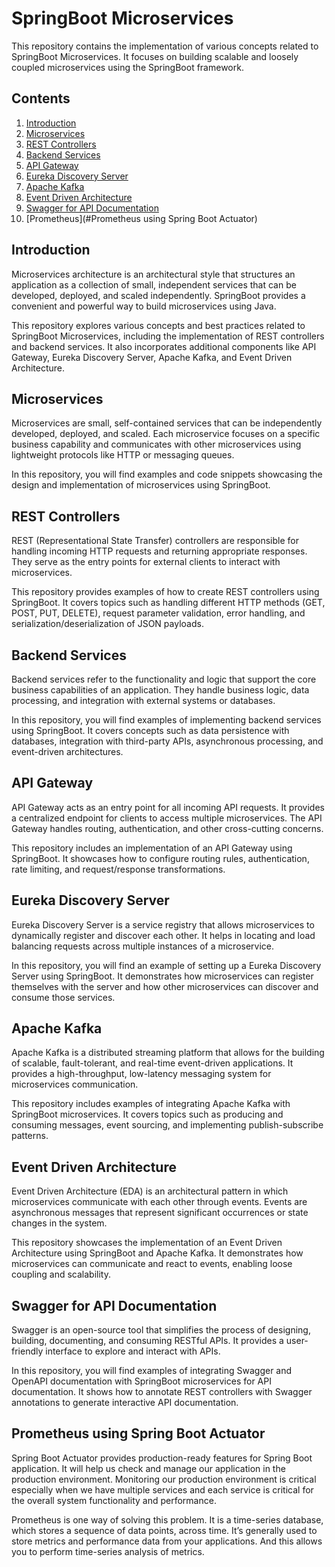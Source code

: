 # SpringBoot Microservices

This repository contains the implementation of various concepts related to SpringBoot Microservices. It focuses on building scalable and loosely coupled microservices using the SpringBoot framework.

## Contents

1. [Introduction](#introduction)
2. [Microservices](#microservices)
3. [REST Controllers](#rest-controllers)
4. [Backend Services](#backend-services)
5. [API Gateway](#api-gateway)
6. [Eureka Discovery Server](#eureka-discovery-server)
7. [Apache Kafka](#apache-kafka)
8. [Event Driven Architecture](#event-driven-architecture)
9. [Swagger for API Documentation](#swagger-for-api-documentation)
10. [Prometheus](#Prometheus using Spring Boot Actuator)

## Introduction

Microservices architecture is an architectural style that structures an application as a collection of small, independent services that can be developed, deployed, and scaled independently. SpringBoot provides a convenient and powerful way to build microservices using Java.

This repository explores various concepts and best practices related to SpringBoot Microservices, including the implementation of REST controllers and backend services. It also incorporates additional components like API Gateway, Eureka Discovery Server, Apache Kafka, and Event Driven Architecture.

## Microservices

Microservices are small, self-contained services that can be independently developed, deployed, and scaled. Each microservice focuses on a specific business capability and communicates with other microservices using lightweight protocols like HTTP or messaging queues.

In this repository, you will find examples and code snippets showcasing the design and implementation of microservices using SpringBoot.

## REST Controllers

REST (Representational State Transfer) controllers are responsible for handling incoming HTTP requests and returning appropriate responses. They serve as the entry points for external clients to interact with microservices.

This repository provides examples of how to create REST controllers using SpringBoot. It covers topics such as handling different HTTP methods (GET, POST, PUT, DELETE), request parameter validation, error handling, and serialization/deserialization of JSON payloads.

## Backend Services

Backend services refer to the functionality and logic that support the core business capabilities of an application. They handle business logic, data processing, and integration with external systems or databases.

In this repository, you will find examples of implementing backend services using SpringBoot. It covers concepts such as data persistence with databases, integration with third-party APIs, asynchronous processing, and event-driven architectures.

## API Gateway

API Gateway acts as an entry point for all incoming API requests. It provides a centralized endpoint for clients to access multiple microservices. The API Gateway handles routing, authentication, and other cross-cutting concerns.

This repository includes an implementation of an API Gateway using SpringBoot. It showcases how to configure routing rules, authentication, rate limiting, and request/response transformations.

## Eureka Discovery Server

Eureka Discovery Server is a service registry that allows microservices to dynamically register and discover each other. It helps in locating and load balancing requests across multiple instances of a microservice.

In this repository, you will find an example of setting up a Eureka Discovery Server using SpringBoot. It demonstrates how microservices can register themselves with the server and how other microservices can discover and consume those services.

## Apache Kafka

Apache Kafka is a distributed streaming platform that allows for the building of scalable, fault-tolerant, and real-time event-driven applications. It provides a high-throughput, low-latency messaging system for microservices communication.

This repository includes examples of integrating Apache Kafka with SpringBoot microservices. It covers topics such as producing and consuming messages, event sourcing, and implementing publish-subscribe patterns.

## Event Driven Architecture

Event Driven Architecture (EDA) is an architectural pattern in which microservices communicate with each other through events. Events are asynchronous messages that represent significant occurrences or state changes in the system.

This repository showcases the implementation of an Event Driven Architecture using SpringBoot and Apache Kafka. It demonstrates how microservices can communicate and react to events, enabling loose coupling and scalability.

## Swagger for API Documentation

Swagger is an open-source tool that simplifies the process of designing, building, documenting, and consuming RESTful APIs. It provides a user-friendly interface to explore and interact with APIs.

In this repository, you will find examples of integrating Swagger and OpenAPI documentation with SpringBoot microservices for API documentation. It shows how to annotate REST controllers with Swagger annotations to generate interactive API documentation.

## Prometheus using Spring Boot Actuator

Spring Boot Actuator provides production-ready features for Spring Boot application. It will help us check and manage our application in the production environment. Monitoring our production environment is critical especially when we have multiple services and each service is critical for the overall system functionality and performance.

Prometheus is one way of solving this problem. It is a time-series database, which stores a sequence of data points, across time. It’s generally used to store metrics and performance data from your applications. And this allows you to perform time-series analysis of metrics.
